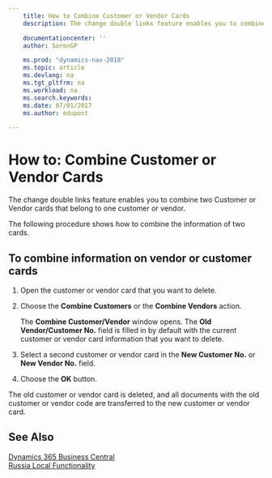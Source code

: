 ```yaml
---
    title: How to Combine Customer or Vendor Cards
    description: The change double links feature enables you to combine two Customer or Vendor cards that belong to one customer or vendor.

    documentationcenter: ''
    author: SorenGP

    ms.prod: "dynamics-nav-2018"
    ms.topic: article
    ms.devlang: na
    ms.tgt_pltfrm: na
    ms.workload: na
    ms.search.keywords:
    ms.date: 07/01/2017
    ms.author: edupont

---
```

# How to: Combine Customer or Vendor Cards
The change double links feature enables you to combine two Customer or Vendor cards that belong to one customer or vendor.  

The following procedure shows how to combine the information of two cards.  

## To combine information on vendor or customer cards  

1.  Open the customer or vendor card that you want to delete.  
2.  Choose the **Combine Customers** or the **Combine Vendors** action.

    The **Combine Customer/Vendor** window opens. The **Old Vendor/Customer No.** field is filled in by default with the current customer or vendor card information that you want to delete.  

3.  Select a second customer or vendor card in the **New Customer No.** or **New Vendor No.** field.
4. Choose the **OK** button.

The old customer or vendor card is deleted, and all documents with the old customer or vendor code are transferred to the new customer or vendor card.

## See Also
[Dynamics 365 Business Central](/dynamics365/business-central/)  
[Russia Local Functionality](russia-local-functionality.md)
